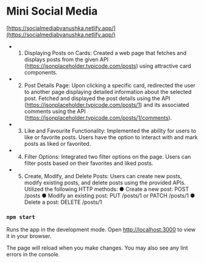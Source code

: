 
# Mini Social Media

[https://socialmediabyanushka.netlify.app/](https://socialmediabyanushka.netlify.app/)

* 1. Displaying Posts on Cards:
Created a web page that fetches and displays posts from the given API
(https://jsonplaceholder.typicode.com/posts) using attractive card
components.

* 2. Post Details Page:
Upon clicking a specific card, redirected the user to another page displaying
detailed information about the selected post. Fetched and displayed the post
details using the API (https://jsonplaceholder.typicode.com/posts/1) and its
associated comments using the API
(https://jsonplaceholder.typicode.com/posts/1/comments).

* 3. Like and Favourite Functionality:
Implemented the ability for users to like or favorite posts. Users have
the option to interact with and mark posts as liked or favorited.

* 4. Filter Options:
Integrated two filter options on the page. Users can filter posts
based on their favorites and liked posts.

* 5. Create, Modify, and Delete Posts:
Users can create new posts, modify existing posts, and delete posts using
the provided APIs. Utilized the following HTTP methods:
● Create a new post: POST /posts
● Modify an existing post: PUT /posts/1 or PATCH /posts/1
● Delete a post: DELETE /posts/1


### `npm start`

Runs the app in the development mode.
Open [http://localhost:3000](http://localhost:3000) to view it in your browser.

The page will reload when you make changes.
You may also see any lint errors in the console.



 
